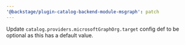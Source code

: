 ```yaml
---
'@backstage/plugin-catalog-backend-module-msgraph': patch
---
```


Update `catalog.providers.microsoftGraphOrg.target` config def to be optional as this has a default value.
